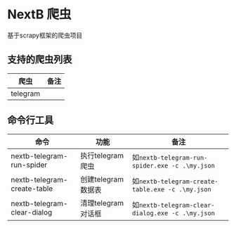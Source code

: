 # NextB 爬虫

基于scrapy框架的爬虫项目

## 支持的爬虫列表

|爬虫|备注|
|----|----|
|telegram||

## 命令行工具

|命令|功能|备注|
|----|----|----|
|nextb-telegram-run-spider|执行telegram爬虫|如`nextb-telegram-run-spider.exe -c .\my.json`|
|nextb-telegram-create-table|创建telegram数据表|如`nextb-telegram-create-table.exe -c .\my.json`|
|nextb-telegram-clear-dialog|清理telegram对话框|如`nextb-telegram-clear-dialog.exe -c .\my.json`|
